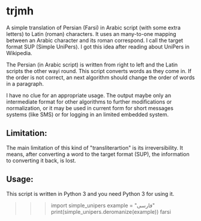 trjmh
=====

A simple translation of Persian (Farsi) in Arabic script (with some
extra letters) to Latin (roman) characters. It uses an many-to-one
mapping between an Arabic character and its roman correspond. I call the
target format SUP (Simple UniPers). I got this idea after reading about
UniPers in Wikipedia.

The Persian (in Arabic script) is written from right to left and the
Latin scripts the other wayi round. This script converts words as they come in.
If the order is not correct, an next algorithm should change the order
of words in a paragraph.

I have no clue for an appropriate usage. The output maybe only an
intermediate format for other algorithms to further modifications or
normalization, or it may be used in current form for short messages
systems (like SMS) or for logging in an limited embedded system.


Limitation:
-----------

The main limitation of this kind of "transliterartion" is its
irreversibility. It means, after converting a word to the target format
(SUP), the information to converting it back, is lost.


Usage:
------

This script is written in Python 3 and you need Python 3 for using it.

>>> import simple_unipers
>>> example = "فارسی"
>>> print(simple_unipers.deromanize(example))
farsi
